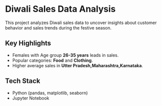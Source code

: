 # Diwali Sales Data Analysis

This project analyzes Diwali sales data to uncover insights about customer behavior and sales trends during the festive season.

## Key Highlights
- Females with Age group **26-35 years** leads in sales.
- Popular categories: **Food** and **Clothing**.
- Higher average sales in **Utter Pradesh,Maharashtra,Karnataka**.

## Tech Stack
- Python (pandas, matplotlib, seaborn)
- Jupyter Notebook
